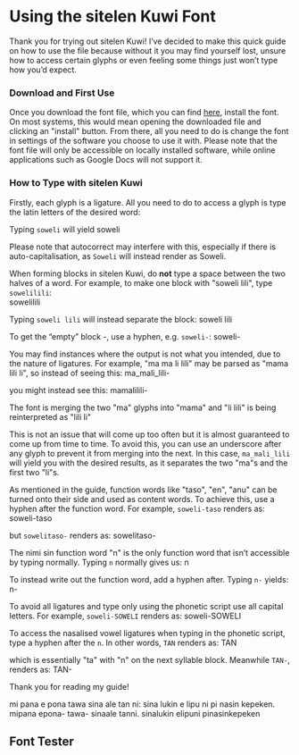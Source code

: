 <script setup>
import Test from '../components/test.vue'
</script>

# Using the sitelen Kuwi Font

Thank you for trying out sitelen Kuwi! I’ve decided to make this quick guide on how to use the file because without it you may find yourself lost, unsure how to access certain glyphs or even feeling some things just won’t type how you’d expect.

### Download and First Use

Once you download the font file, which you can find [here](https://github.com/ClockWise3411/sitelen-leko-Kuwi/raw/refs/heads/main/sitelen.Kuwi.otf), install the font. On most systems, this would mean opening the downloaded file and clicking an "install" button. From there, all you need to do is change the font in settings of the software you choose to use it with. Please note that the font file will only be accessible on locally installed software, while online applications such as Google Docs will not support it. 

### How to Type with sitelen Kuwi

Firstly, each glyph is a ligature. All you need to do to access a glyph is type the latin letters of the desired word:
 
Typing `soweli` will yield <span class="kuwi center big">soweli</span>

Please note that autocorrect may interfere with this, especially if there is auto-capitalisation, as `Soweli` will instead render as <span class="kuwi medium">Soweli</span>.

When forming blocks in sitelen Kuwi, do **not** type a space between the two halves of a word. For example, to make one block with "soweli lili", type `sowelilili`:		
<span class="kuwi center big">sowelilili</span>

Typing `soweli lili` will instead separate the block:
<span class="kuwi center big">soweli lili</span>

To get the “empty” block <span class="kuwi medium">-</span>, use a hyphen, e.g. `soweli-`:
<span class="kuwi medium">soweli-</span>

You may find instances where the output is not what you intended, due to the nature of ligatures. For example, "ma ma li lili" may be parsed as "mama lili li", so instead of seeing this:
<span class="kuwi center big">ma_mali_lili-</span>

you might instead see this:
<span class="kuwi center big">mamalilili-</span>

The font is merging the two "ma" glyphs into "mama" and "li lili" is being reinterpreted as "lili li"

This is not an issue that will come up too often but it is almost guaranteed to come up from time to time. To avoid this, you can use an underscore after any glyph to prevent it from merging into the next. In this case, `ma_mali_lili` will yield you with the desired results, as it separates the two "ma"s and the first two "li"s.

As mentioned in the guide, function words like "taso", "en", "anu" can be turned onto their side and used as content words. To achieve this, use a hyphen after the function word. For example, `soweli-taso` renders as:
<span class="kuwi center big">soweli-taso</span>

but `sowelitaso-` renders as:
<span class="kuwi center big">sowelitaso-</span>

The nimi sin function word "n" is the only function word that isn’t accessible by typing normally. Typing `n` normally gives us:
<span class="kuwi center big">n</span> 

To instead write out the function word, add a hyphen after. Typing `n-` yields:
<span class="kuwi center big">n-</span>		

To avoid all ligatures and type only using the phonetic script use all capital letters. For example, `soweli-SOWELI` renders as:
<span class="kuwi center big">soweli-SOWELI</span>

To access the nasalised vowel ligatures when typing in the phonetic script, type a hyphen after the `n`. In other words, `TAN` renders as:
<span class="kuwi center big">TAN</span>

which is essentially "ta" with "n" on the next syllable block. Meanwhile `TAN-`, renders as:
<span class="kuwi center big">TAN-</span>

Thank you for reading my guide!

mi pana e pona tawa sina ale tan ni: sina lukin e lipu ni pi nasin kepeken.
<span class="kuwi big center">mipana epona- tawa- sinaale tanni. sinalukin elipuni pinasinkepeken</span>

## Font Tester
<Test />
